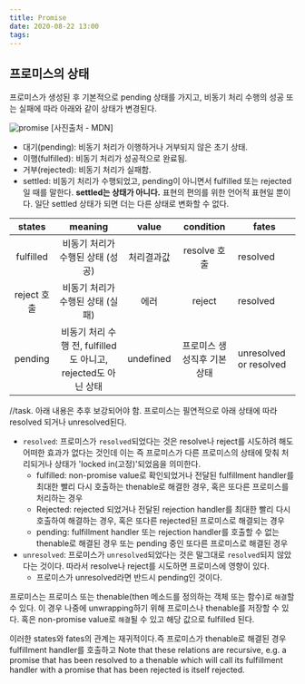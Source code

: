 ```yaml
---
title: Promise
date: 2020-08-22 13:00
tags:
---
```


## 프로미스의 상태

프로미스가 생성된 후 기본적으로 pending 상태를 가지고, 비동기 처리 수행의 성공 또는 실패에 따라 아래와 같이 상태가 변경된다.

![promise](https://mdn.mozillademos.org/files/8633/promises.png)
[사진출처 - MDN]

- 대기(pending): 비동기 처리가 이행하거나 거부되지 않은 초기 상태.
- 이행(fulfilled): 비동기 처리가 성공적으로 완료됨.
- 거부(rejected): 비동기 처리가 실패함.
- settled: 비동기 처리가 수행되었고, pending이 아니면서 fulfilled 또는 rejected일 때를 말한다. **settled는 상태가 아니다.** 표현의 편의를 위한 언어적 표현일 뿐이다. 일단 settled 상태가 되면 더는 다른 상태로 변화할 수 없다.

|   states    |                            meaning                            |   value    |          condition          | fates                  |
| :---------: | :-----------------------------------------------------------: | :--------: | :-------------------------: | ---------------------- |
|  fulfilled  |               비동기 처리가 수행된 상태 (성공)                | 처리결과값 |        resolve 호출         | resolved               |
| reject 호출 |               비동기 처리가 수행된 상태 (실패)                |    에러    |           reject            | resolved               |
|   pending   | 비동기 처리 수행 전, fulfilled도 아니고, rejected도 아닌 상태 | undefined  | 프로미스 생성직후 기본 상태 | unresolved or resolved |

//task. 아래 내용은 추후 보강되어야 함.
프로미스는 필연적으로 아래 상태에 따라 resolved 되거나 unresolved된다.

- `resolved`: 프로미스가 `resolved`되었다는 것은 resolve나 reject를 시도하려 해도 어떠한 효과가 없다는 것인데 이는 즉 프로미스가 다른 프로미스의 상태에 맞춰 처리되거나 상태가 'locked in(고정)'되었음을 의미한다.
  - fulfilled: non-promise value로 확인되었거나 전달된 fulfillment handler를 최대한 빨리 다시 호출하는 thenable로 해결한 경우, 혹은 또다른 프로미스를 처리하는 경우
  - Rejected: rejected 되었거나 전달된 rejection handler를 최대한 빨리 다시 호출하여 해결하는 경우, 혹은 또다른 rejected된 프로미스로 해결되는 경우
  - pending: fulfillment handler 또는 rejection handler를 호출할 수 없는 thenable로 해결된 경우 또는 pending 중인 또다른 프로미스로 해결된 경우
- `unresolved`: 프로미스가 `unresolved`되었다는 것은 말그대로 `resolved`되지 않았다는 것이다. 따라서 resolve나 reject를 시도하면 프로미스에 영향이 있다.
  - 프로미스가 unresolved라면 반드시 pending인 것이다.

프로미스는 프로미스 또는 thenable(then 메소드를 정의하는 객체 또는 함수)로 `해결`할 수 있다. 이 경우 나중에 unwrapping하기 위해 프로미스나 thenable를 저장할 수 있다. 혹은 non-promise value로 `해결`될 수 있고 해당 값으로 fulfilled 된다.

이러한 states와 fates의 관계는 재귀적이다.즉 프로미스가 thenable로 해결된 경우 fulfillment handler를 호출하고
Note that these relations are recursive, e.g. a promise that has been resolved to a thenable which will call its fulfillment handler with a promise that has been rejected is itself rejected.
